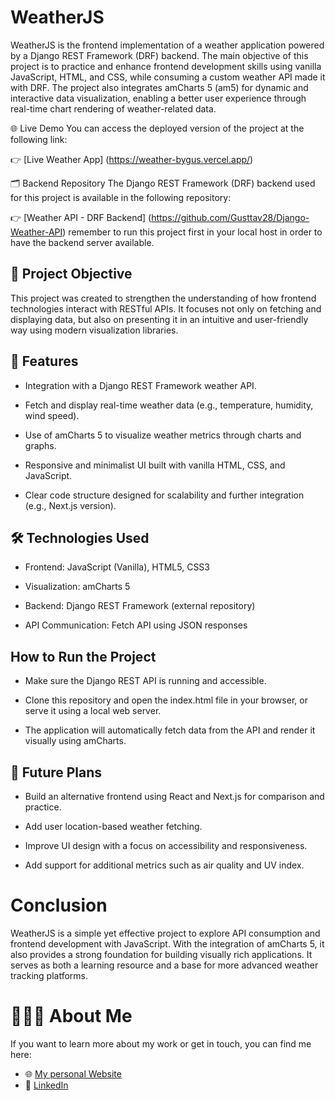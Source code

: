 # WeatherJS
WeatherJS is the frontend implementation of a weather application powered by a Django REST Framework (DRF) backend. The main objective of this project is to practice and enhance frontend development skills using vanilla JavaScript, HTML, and CSS, while consuming a custom weather API made it with DRF. The project also integrates amCharts 5 (am5) for dynamic and interactive data visualization, enabling a better user experience through real-time chart rendering of weather-related data.

🌐 Live Demo
You can access the deployed version of the project at the following link:

👉 [Live Weather App] (https://weather-bygus.vercel.app/)

🗂 Backend Repository
The Django REST Framework (DRF) backend used for this project is available in the following repository:

👉 [Weather API - DRF Backend] (https://github.com/Gusttav28/Django-Weather-API) remember to run this project first in your local host in order to have the backend server available.

## 🚀 Project Objective
This project was created to strengthen the understanding of how frontend technologies interact with RESTful APIs. It focuses not only on fetching and displaying data, but also on presenting it in an intuitive and user-friendly way using modern visualization libraries.

## 🧩 Features
- Integration with a Django REST Framework weather API.

- Fetch and display real-time weather data (e.g., temperature, humidity, wind speed).

- Use of amCharts 5 to visualize weather metrics through charts and graphs.

- Responsive and minimalist UI built with vanilla HTML, CSS, and JavaScript.

- Clear code structure designed for scalability and further integration (e.g., Next.js version).

## 🛠 Technologies Used
- Frontend: JavaScript (Vanilla), HTML5, CSS3

- Visualization: amCharts 5

- Backend: Django REST Framework (external repository)

- API Communication: Fetch API using JSON responses

## How to Run the Project
- Make sure the Django REST API is running and accessible.

- Clone this repository and open the index.html file in your browser, or serve it using a local web server.

- The application will automatically fetch data from the API and render it visually using amCharts.


## 🧪 Future Plans
- Build an alternative frontend using React and Next.js for comparison and practice.

- Add user location-based weather fetching.

- Improve UI design with a focus on accessibility and responsiveness.

- Add support for additional metrics such as air quality and UV index.

# Conclusion
WeatherJS is a simple yet effective project to explore API consumption and frontend development with JavaScript. With the integration of amCharts 5, it also provides a strong foundation for building visually rich applications. It serves as both a learning resource and a base for more advanced weather tracking platforms.

# 👨🏻‍💻 About Me

If you want to learn more about my work or get in touch, you can find me here:

- 🌐 [My personal Website](https://www.gustavocamacho.net)  
- 💼 [LinkedIn](https://www.linkedin.com/in/gustavo-camacho-b9a64b243/)
